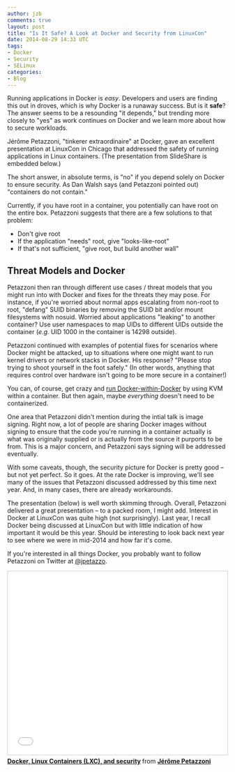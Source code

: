 ```yaml
---
author: jzb
comments: true
layout: post
title: "Is It Safe? A Look at Docker and Security from LinuxCon"
date: 2014-08-29 14:33 UTC
tags:
- Docker
- Security
- SELinux
categories:
- Blog
---
```

Running applications in Docker is *easy*. Developers and users are finding this out in droves, which is why Docker is a runaway success. But is it **safe**? The answer seems to be a resounding "it depends," but trending more closely to "yes" as work continues on Docker and we learn more about how to secure workloads.

Jérôme Petazzoni, "tinkerer extraordinaire" at Docker, gave an excellent presentation at LinuxCon in Chicago that addressed the safety of running applications in Linux containers. (The presentation from SlideShare is embedded below.) 

The short answer, in absolute terms, is "no" if you depend solely on Docker to ensure security. As Dan Walsh says (and Petazzoni pointed out) "containers do not contain." 

Currently, if you have root in a container, you potentially can have root on the entire box. Petazzoni suggests that there are a few solutions to that problem:

* Don't give root
* If the application "needs" root, give "looks-like-root"
* If that's not sufficient, "give root, but build another wall"

## Threat Models and Docker

Petazzoni then ran through different use cases / threat models that you might run into with Docker and fixes for the threats they may pose. For instance, if you're worried about normal apps escalating from non-root to root, "defang" SUID binaries by removing the SUID bit and/or mount filesystems with nosuid. Worried about applications "leaking" to another container? Use user namespaces to map UIDs to different UIDs outside the container (*e.g.* UID 1000 in the container is 14298 outside). 

Petazzoni continued with examples of potential fixes for scenarios where Docker might be attacked, up to situations where one might want to run kernel drivers or network stacks in Docker. His response? "Please stop trying to shoot yourself in the foot safely." (In other words, anything that requires control over hardware isn't going to be more secure in a container!)

You can, of course, get crazy and [run Docker-within-Docker](https://github.com/jpetazzo/docker2docker) by using KVM within a container. But then again, maybe *everything* doesn't need to be containerized. 

One area that Petazzoni didn't mention during the intial talk is image signing. Right now, a lot of people are sharing Docker images without signing to ensure that the code you're running in a container actually is what was originally supplied or is actually from the source it purports to be from. This is a major concern, and Petazzoni says signing will be addressed eventually.

With some caveats, though, the security picture for Docker is pretty good &ndash; but not yet perfect. So it goes. At the rate Docker is improving, we'll see many of the issues that Petazzoni discussed addressed by this time next year. And, in many cases, there are already workarounds.

The presentation (below) is well worth skimming through. Overall, Petazzoni delivered a great presentation &ndash; to a packed room, I might add. Interest in Docker at LinuxCon was quite high (not surprisingly). Last year, I recall Docker being discussed at LinuxCon but with little indication of how important it would be this year. Should be interesting to look back next year to see where we were in mid-2014 and how far it's come.

If you're interested in all things Docker, you probably want to follow Petazzoni on Twitter at [@jpetazzo](https://twitter.com/jpetazzo). 

<iframe src="//www.slideshare.net/slideshow/embed_code/38191500" width="512" height="421" frameborder="0" marginwidth="0" marginheight="0" scrolling="no" style="border:1px solid #CCC; border-width:1px; margin-bottom:5px; max-width: 100%;" allowfullscreen> </iframe> <div style="margin-bottom:5px"> <strong> <a href="https://www.slideshare.net/jpetazzo/docker-linux-containers-lxc-and-security" title="Docker, Linux Containers (LXC), and security" target="_blank">Docker, Linux Containers (LXC), and security</a> </strong> from <strong><a href="http://www.slideshare.net/jpetazzo" target="_blank">Jérôme Petazzoni</a></strong> </div>
